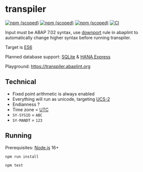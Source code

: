 # transpiler

[![npm (scoped)](https://img.shields.io/npm/v/@abaplint/runtime?label=%40abaplint%2Fruntime)](https://www.npmjs.com/package/@abaplint/runtime)
[![npm (scoped)](https://img.shields.io/npm/v/@abaplint/transpiler?label=%40abaplint%2Ftranspiler)](https://www.npmjs.com/package/@abaplint/transpiler)
[![npm (scoped)](https://img.shields.io/npm/v/@abaplint/transpiler-cli?label=%40abaplint%2Ftranspiler-cli)](https://www.npmjs.com/package/@abaplint/transpiler-cli)
[![CI](https://github.com/abaplint/transpiler/workflows/CI/badge.svg)](https://github.com/abaplint/transpiler/actions)

Input must be ABAP 7.02 syntax, use [downport](https://rules.abaplint.org/downport/) rule in abaplint to automatically change higher syntax before running transpiler.

Target is [ES6](http://es6-features.org)

Planned database support: [SQLite](https://www.sqlite.org) & [HANA Express](https://www.sap.com/cmp/td/sap-hana-express-edition.html)

Playground: https://transpiler.abaplint.org

## Technical
* Fixed point arithmetic is always enabled
* Everything will run as unicode, targeting [UCS-2](https://en.wikipedia.org/wiki/Universal_Coded_Character_Set)
* Endianness ?
* Time zone = [UTC](https://en.wikipedia.org/wiki/Coordinated_Universal_Time)
* `SY-SYSID` = `ABC`
* `SY-MANDT` = `123`

## Running

Prerequisites: [Node.js](https://nodejs.org/) 16+

`npm run install`

`npm test`
